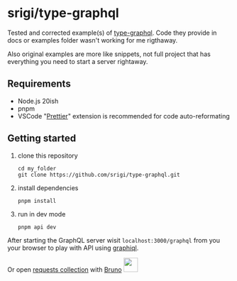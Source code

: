 # srigi/type-graphql

Tested and corrected example(s) of [type-graphql](https://github.com/MichalLytek/type-graphql). Code they provide in docs or examples folder wasn't working for me rigthaway.

Also original examples are more like snippets, not full project that has everything you need to start a server rightaway.

## Requirements

- Node.js 20ish
- pnpm
- VSCode "[Prettier](https://marketplace.cursorapi.com/items?itemName=esbenp.prettier-vscode)" extension is recommended for code auto-reformating

## Getting started

1. clone this repository

   ```
   cd my_folder
   git clone https://github.com/srigi/type-graphql.git
   ```

2. install dependencies

   ```
   pnpm install
   ```

3. run in dev mode

   ```
   pnpm api dev
   ```

After starting the GraphQL server wisit `localhost:3000/graphql` from you your browser to play with API using [graphiql](https://github.com/graphql/graphiql/tree/main?tab=readme-ov-file#graphiql).

Or open [requests collection](.bruno) with [Bruno](https://www.usebruno.com/) <img width="32" src="https://raw.githubusercontent.com/usebruno/bruno/main/assets/images/logo-transparent.png" width="80"/>
